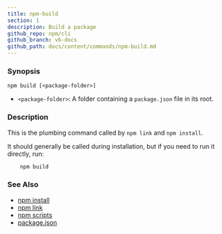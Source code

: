 ```yaml
---
title: npm-build
section: 1
description: Build a package
github_repo: npm/cli
github_branch: v6-docs
github_path: docs/content/commands/npm-build.md
---
```


### Synopsis
```shell
npm build [<package-folder>]
```

* `<package-folder>`:
  A folder containing a `package.json` file in its root.

### Description

This is the plumbing command called by `npm link` and `npm install`.

It should generally be called during installation, but if you need to run it
directly, run:
```bash
    npm build
```

### See Also

* [npm install](/cli/v6/commands/npm-install)
* [npm link](/cli/v6/commands/npm-link)
* [npm scripts](/cli/v6/using-npm/scripts)
* [package.json](/cli/v6/configuring-npm/package-json)
